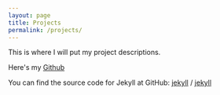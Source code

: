 ```yaml
---
layout: page
title: Projects
permalink: /projects/
---
```


This is where I will put my project descriptions.

Here's my
[Github](https://github.com/christiangideon)

You can find the source code for Jekyll at GitHub:
[jekyll][jekyll-organization] /
[jekyll](https://github.com/jekyll/jekyll)


[jekyll-organization]: https://github.com/jekyll
